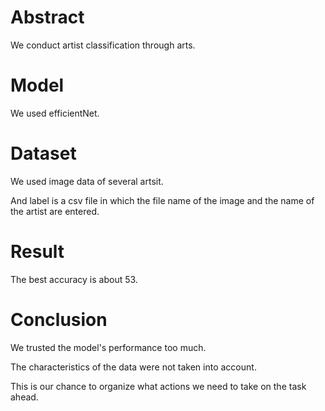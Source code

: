 # Abstract

We conduct artist classification through arts.

# Model

We used efficientNet.

# Dataset

We used image data of several artsit.

And label is a csv file in which the file name of the image and the name of the artist are entered.

# Result

The best accuracy is about 53.

# Conclusion

We trusted the model's performance too much.

The characteristics of the data were not taken into account.

This is our chance to organize what actions we need to take on the task ahead.
